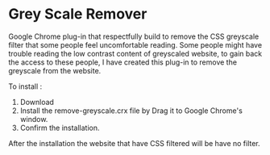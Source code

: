 # Grey Scale Remover

Google Chrome plug-in that respectfully build to remove the CSS greyscale filter that some people feel uncomfortable reading.
Some people might have trouble reading the low contrast content of greyscaled website, to gain back the access to these people, I have created this plug-in to remove the greyscale from the website. 

To install : 
1. Download 
2. Install the remove-greyscale.crx file by Drag it to Google Chrome's window. 
3. Confirm the installation. 

After the installation the website that have CSS filtered will be have no filter.

